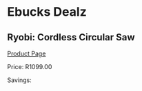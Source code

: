 
# Ebucks Dealz
## Ryobi: Cordless Circular Saw
[Product Page](https://www.ebucks.com/web/shop/productSelected.do?prodId=335403953&catId=1235224419)

Price: R1099.00

Savings: 


	